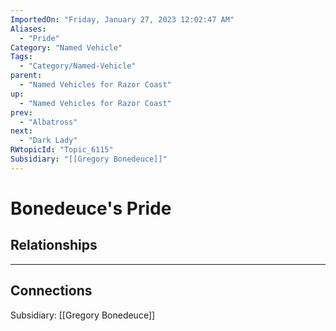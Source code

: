 ```yaml
---
ImportedOn: "Friday, January 27, 2023 12:02:47 AM"
Aliases:
  - "Pride"
Category: "Named Vehicle"
Tags:
  - "Category/Named-Vehicle"
parent:
  - "Named Vehicles for Razor Coast"
up:
  - "Named Vehicles for Razor Coast"
prev:
  - "Albatross"
next:
  - "Dark Lady"
RWtopicId: "Topic_6115"
Subsidiary: "[[Gregory Bonedeuce]]"
---
```

# Bonedeuce's Pride
## Relationships
---
## Connections
Subsidiary: [[Gregory Bonedeuce]]

